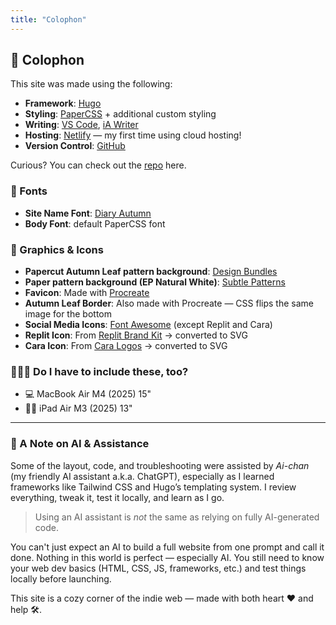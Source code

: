 ```yaml
---
title: "Colophon"
---
```


## 🍁 Colophon

This site was made using the following:

- **Framework**: [Hugo](https://gohugo.io/)
- **Styling**: [PaperCSS](https://getpapercss.com/) + additional custom styling
- **Writing**: [VS Code](https://code.visualstudio.com/), [iA Writer](https://ia.net/writer)
- **Hosting**: [Netlify](https://www.netlify.com/) — my first time using cloud hosting!
- **Version Control**: [GitHub](https://github.com)

Curious? You can check out the [repo](https://github.com/adriculous/adrianne.me) here.

### 🔡 Fonts

- **Site Name Font**: [Diary Autumn](https://fontbundles.net/yogaletter6/2129791-diary-autumn)
- **Body Font**: default PaperCSS font


### 🎨 Graphics & Icons

- **Papercut Autumn Leaf pattern background**: [Design Bundles](https://designbundles.net)  
- **Paper pattern background (EP Natural White)**: [Subtle Patterns](https://www.toptal.com/designers/subtlepatterns/)
- **Favicon**: Made with [Procreate](https://procreate.com)
- **Autumn Leaf Border**: Also made with Procreate — CSS flips the same image for the bottom
- **Social Media Icons**: [Font Awesome](https://fontawesome.com) (except Replit and Cara)
- **Replit Icon**: From [Replit Brand Kit](https://replit.com/brandkit) → converted to SVG
- **Cara Icon**: From [Cara Logos](https://blog.cara.app/cara-logos) → converted to SVG

### 👩🏻‍💻 Do I have to include these, too?

- 💻 MacBook Air M4 (2025) 15"
- 🎨📱 iPad Air M3 (2025) 13"

---

### 🤖 A Note on AI & Assistance

Some of the layout, code, and troubleshooting were assisted by *Ai-chan* (my friendly AI assistant a.k.a. ChatGPT), especially as I learned frameworks like Tailwind CSS and Hugo’s templating system. I review everything, tweak it, test it locally, and learn as I go.

> Using an AI assistant is *not* the same as relying on fully AI-generated code.

You can't just expect an AI to build a full website from one prompt and call it done. Nothing in this world is perfect — especially AI. You still need to know your web dev basics (HTML, CSS, JS, frameworks, etc.) and test things locally before launching.

This site is a cozy corner of the indie web — made with both heart ❤️ and help 🛠️.
